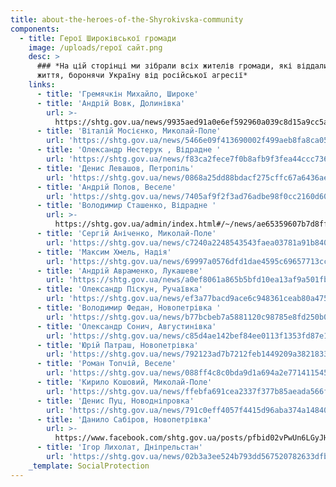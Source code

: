 ```yaml
---
title: about-the-heroes-of-the-Shyrokivska-community
components:
  - title: Герої Широківської громади
    image: /uploads/герої сайт.png
    desc: >
      ### *На цій сторінці ми зібрали всіх жителів громади, які віддали своє
      життя, боронячи Україну від російської агресії*
    links:
      - title: 'Гремячкін Михайло, Широке'
      - title: 'Андрій Вовк, Долинівка'
        url: >-
          https://shtg.gov.ua/news/9935aed91a0e6ef592960a039c8d15a9cc5a9a69?category=
      - title: 'Віталій Мосієнко, Миколай-Поле'
        url: 'https://shtg.gov.ua/news/5466e09f413690002f499aeb8fa8ca050c8eb2f5'
      - title: 'Олександр Нестерук , Відрадне '
        url: 'https://shtg.gov.ua/news/f83ca2fece7f0b8afb9f3fea44ccc736c0fe935f'
      - title: 'Денис Левашов, Петропіль'
        url: 'https://shtg.gov.ua/news/0868a25dd88bdacf275cffc67a6436aea27608dc'
      - title: 'Андрій Попов, Веселе'
        url: 'https://shtg.gov.ua/news/7405af9f2f3ad76adbe98f0cc2160d601a89c9c1'
      - title: 'Володимир Сташенко, Відрадне '
        url: >-
          https://shtg.gov.ua/admin/index.html#/~/news/ae65359607b7d8ff41989116a52d863da595a77b
      - title: 'Сергій Аніченко, Миколай-Поле'
        url: 'https://shtg.gov.ua/news/c7240a2248543543faea03781a91b84058d87cb4'
      - title: 'Максим Хмель, Надія'
        url: 'https://shtg.gov.ua/news/69997a0576dfd1dae4595c69657713cc8eee2d7e'
      - title: 'Андрій Авраменко, Лукашеве'
        url: 'https://shtg.gov.ua/news/a0ef8061a865b5bfd10ea13af9a501fb146d6db3'
      - title: 'Олександр Піскун, Ручаївка'
        url: 'https://shtg.gov.ua/news/ef3a77bacd9ace6c948361ceab80a4751f04ad05'
      - title: 'Володимир Федан, Новопетрівка '
        url: 'https://shtg.gov.ua/news/b77bcbeb7a5881120c98785e8fd250b0b83a7fde'
      - title: 'Олександр Сонич, Августинівка'
        url: 'https://shtg.gov.ua/news/c85d4ae142bef84ee0113f1353fd87e15840d3a8'
      - title: 'Юрій Патраш, Новопетрівка'
        url: 'https://shtg.gov.ua/news/792123ad7b7212feb1449209a382183359fb2d23'
      - title: 'Роман Топчій, Веселе'
        url: 'https://shtg.gov.ua/news/088ff4c8c0bda9d1a694a2e771411545d5b31612'
      - title: 'Кирило Кошовий, Миколай-Поле'
        url: 'https://shtg.gov.ua/news/ffebfa691cea2337f377b85aeada566f72859531'
      - title: 'Денис Пуц, Новодніпровка'
        url: 'https://shtg.gov.ua/news/791c0eff4057f4415d96aba374a148400d6a1e5a'
      - title: 'Данило Сабіров, Новопетрівка'
        url: >-
          https://www.facebook.com/shtg.gov.ua/posts/pfbid02vPwUn6LGyJHJRXiDmrxCri2ULFmCrrxhWbEfM2TribS3jmpRY6MMyPDev493JjiGl
      - title: 'Ігор Лихолат, Дніпрельстан'
        url: 'https://shtg.gov.ua/news/02b3a3ee524b793dd567520782633dfb5430c0af'
    _template: SocialProtection
---
```


